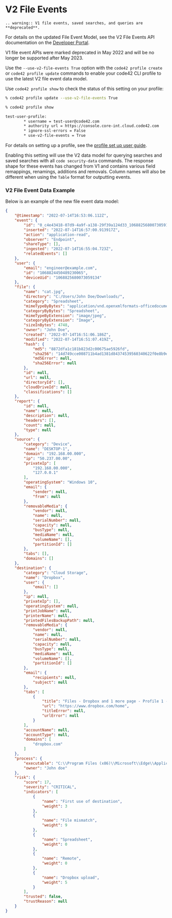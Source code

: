 # V2 File Events

```{eval-rst}
.. warning:: V1 file events, saved searches, and queries are **deprecated**.
```

For details on the updated File Event Model, see the V2 File Events API documentation on the [Developer Portal](https://developer.code42.com/api/#tag/File-Events).

V1 file event APIs were marked deprecated in May 2022 and will be no longer be supported after May 2023.

Use the `--use-v2-file-events True` option with the `code42 profile create` or `code42 profile update` commands to enable your code42 CLI profile to use the latest V2 file event data model.

Use `code42 profile show` to check the status of this setting on your profile:
```bash
% code42 profile update --use-v2-file-events True

% code42 profile show

test-user-profile:
        * username = test-user@code42.com
        * authority url = https://console.core-int.cloud.code42.com
        * ignore-ssl-errors = False
        * use-v2-file-events = True

```

For details on setting up a profile, see the [profile set up user guide](./profile.md).

Enabling this setting will use the V2 data model for querying searches and saved searches with all `code security-data` commands.
The response shape for these events has changed from V1 and contains various field remappings, renamings, additions and removals.  Column names will also be different when using the `Table` format for outputting events.

### V2 File Event Data Example ###

Below is an example of the new file event data model:

```json
{
    "@timestamp": "2022-07-14T16:53:06.112Z",
    "event": {
        "id": "0_c4e43418-07d9-4a9f-a138-29f39a124d33_1068825680073059134_1068826271084047166_1_EPS",
        "inserted": "2022-07-14T16:57:00.913917Z",
        "action": "application-read",
        "observer": "Endpoint",
        "shareType": [],
        "ingested": "2022-07-14T16:55:04.723Z",
        "relatedEvents": []
    },
    "user": {
        "email": "engineer@example.com",
        "id": "1068824450489230065",
        "deviceUid": "1068825680073059134"
    },
    "file": {
        "name": "cat.jpg",
        "directory": "C:/Users/John Doe/Downloads/",
        "category": "Spreadsheet",
        "mimeTypeByBytes": "application/vnd.openxmlformats-officedocument.spreadsheetml.sheet",
        "categoryByBytes": "Spreadsheet",
        "mimeTypeByExtension": "image/jpeg",
        "categoryByExtension": "Image",
        "sizeInBytes": 4748,
        "owner": "John Doe",
        "created": "2022-07-14T16:51:06.186Z",
        "modified": "2022-07-14T16:51:07.419Z",
        "hash": {
            "md5": "8872dfa1c181b823d2c00675ae5926fd",
            "sha256": "14d749cce008711b4ad1381d84374539560340622f0e8b9eb2fe3bba77ddbd64",
            "md5Error": null,
            "sha256Error": null
        },
        "id": null,
        "url": null,
        "directoryId": [],
        "cloudDriveId": null,
        "classifications": []
    },
    "report": {
        "id": null,
        "name": null,
        "description": null,
        "headers": [],
        "count": null,
        "type": null
    },
    "source": {
        "category": "Device",
        "name": "DESKTOP-1",
        "domain": "192.168.00.000",
        "ip": "50.237.00.00",
        "privateIp": [
            "192.168.00.000",
            "127.0.0.1"
        ],
        "operatingSystem": "Windows 10",
        "email": {
            "sender": null,
            "from": null
        },
        "removableMedia": {
            "vendor": null,
            "name": null,
            "serialNumber": null,
            "capacity": null,
            "busType": null,
            "mediaName": null,
            "volumeName": [],
            "partitionId": []
        },
        "tabs": [],
        "domains": []
    },
    "destination": {
        "category": "Cloud Storage",
        "name": "Dropbox",
        "user": {
            "email": []
        },
        "ip": null,
        "privateIp": [],
        "operatingSystem": null,
        "printJobName": null,
        "printerName": null,
        "printedFilesBackupPath": null,
        "removableMedia": {
            "vendor": null,
            "name": null,
            "serialNumber": null,
            "capacity": null,
            "busType": null,
            "mediaName": null,
            "volumeName": [],
            "partitionId": []
        },
        "email": {
            "recipients": null,
            "subject": null
        },
        "tabs": [
            {
                "title": "Files - Dropbox and 1 more page - Profile 1 - Microsoft​ Edge",
                "url": "https://www.dropbox.com/home",
                "titleError": null,
                "urlError": null
            }
        ],
        "accountName": null,
        "accountType": null,
        "domains": [
            "dropbox.com"
        ]
    },
    "process": {
        "executable": "C:\\Program Files (x86)\\Microsoft\\Edge\\Application\\msedge.exe",
        "owner": "John doe"
    },
    "risk": {
        "score": 17,
        "severity": "CRITICAL",
        "indicators": [
            {
                "name": "First use of destination",
                "weight": 3
            },
            {
                "name": "File mismatch",
                "weight": 9
            },
            {
                "name": "Spreadsheet",
                "weight": 0
            },
            {
                "name": "Remote",
                "weight": 0
            },
            {
                "name": "Dropbox upload",
                "weight": 5
            }
        ],
        "trusted": false,
        "trustReason": null
    }
}

```
